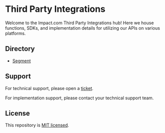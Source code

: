 # Third Party Integrations

Welcome to the Impact.com Third Party Integrations hub! Here we house functions,
SDKs, and implementation details for utilizing our APIs on various platforms.

## Directory

* [Segment](./segment/README.md)

## Support

For technical support, please open
a [ticket](https://github.com/ImpactInc/third-party-integration/issues).

For implementation support, please contact your technical support team.

## License

This repository is [MIT licensed](./LICENSE).
